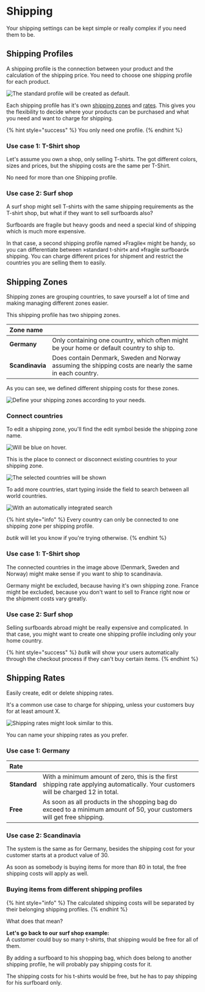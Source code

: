 # Shipping

Your shipping settings can be kept simple or really complex if you need them to be. 

## Shipping Profiles

A shipping profile is the connection between your product and the calculation of the shipping price. You need to choose one shipping profile for each product.

![The standard profile will be created as default.](../.gitbook/assets/shipping-profile-overview.png)

Each shipping profile has it's own [shipping zones](https://butik.dev/configuration/shipping#shipping-zones) and [rates](https://butik.dev/configuration/shipping#shipping-rates). This gives you the flexibility to decide where your products can be purchased and what you need and want to charge for shipping.

{% hint style="success" %}
You only need one profile. 
{% endhint %}

### Use case 1: T-Shirt shop

Let's assume you own a shop, only selling T-shirts. The got different colors, sizes and prices, but the shipping costs are the same per T-Shirt. 

No need for more than one Shipping profile. 

### Use case 2: Surf shop

A surf shop might sell T-shirts with the same shipping requirements as the T-shirt shop, but what if they want to sell surfboards also?

Surfboards are fragile but heavy goods and need a special kind of shipping which is much more expensive.

In that case, a second shipping profile named »Fragile« might be handy, so you can differentiate between »standard t-shirt« and »fragile surfboard« shipping. You can charge different prices for shipment and restrict the countries you are selling them to easily.

##  Shipping Zones

Shipping zones are grouping countries, to save yourself a lot of time and making managing different zones easier.

This shipping profile has two shipping zones.

| Zone name |  |
| :--- | :--- |
| **Germany** | Only containing one country, which often might be your home or default country to ship to. |
| **Scandinavia** | Does contain Denmark, Sweden and Norway assuming the shipping costs are nearly the same in each country.  |

As you can see, we defined different shipping costs for these zones. 

![Define your shipping zones according to your needs.](../.gitbook/assets/manage-shipping-zones.png)

### Connect countries

To edit a shipping zone, you'll find the edit symbol beside the shipping zone name.

![Will be blue on hover.](../.gitbook/assets/edit-shipping-zone.png)

This is the place to connect or disconnect existing countries to your shipping zone.

![The selected countries will be shown](../.gitbook/assets/manage-shipping-zone.png)

To add more countries, start typing inside the field to search between all world countries. 

![With an automatically integrated search](../.gitbook/assets/searching-for-countries.png)

{% hint style="info" %}
Every country can only be connected to one shipping zone per shipping profile. 

_butik_ will let you know if you're trying otherwise. 
{% endhint %}

### Use case 1: T-Shirt shop

The connected countries in the image above \(Denmark, Sweden and Norway\) might make sense if you want to ship to scandinavia. 

Germany might be excluded, because having it's own shipping zone. France might be excluded, because you don't want to sell to France right now or the shipment costs vary greatly.

### Use case 2: Surf shop

Selling surfboards abroad might be really expensive and complicated. In that case, you might want to create one shipping profile including only your home country. 

{% hint style="success" %}
_butik_ will show your users automatically through the checkout process if they can't buy certain items. 
{% endhint %}

## Shipping Rates

Easily create, edit or delete shipping rates. 

It's a common use case to charge for shipping, unless your customers buy for at least amount X. 

![Shipping rates might look similar to this.](../.gitbook/assets/manage-shipping-zones.png)

You can name your shipping rates as you prefer.

### Use case 1: Germany

| Rate |  |
| :--- | :--- |
| **Standard** | With a minimum amount of zero, this is the first shipping rate applying automatically. Your customers will be charged 12 in total. |
| **Free** | As soon as all products in the shopping bag do exceed to a minimum amount of 50, your customers will get free shipping. |

### Use case 2: Scandinavia

The system is the same as for Germany, besides the shipping cost for your customer starts at a product value of 30.

As soon as somebody is buying items for more than 80 in total, the free shipping costs will apply as well.

### Buying items from different shipping profiles

{% hint style="info" %}
The calculated shipping costs will be separated by their belonging shipping profiles. 
{% endhint %}

What does that mean?

**Let's go back to our surf shop example:**  
A customer could buy so many t-shirts, that shipping would be free for all of them. 

By adding a surfboard to his shopping bag, which does belong to another shipping profile, he will probably pay shipping costs for it. 

The shipping costs for his t-shirts would be free, but he has to pay shipping for his surfboard only.

